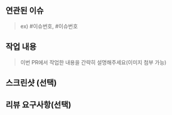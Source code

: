 ## 연관된 이슈

> ex) #이슈번호, #이슈번호

## 작업 내용

> 이번 PR에서 작업한 내용을 간략히 설명해주세요(이미지 첨부 가능)

## 스크린샷 (선택)

## 리뷰 요구사항(선택)

